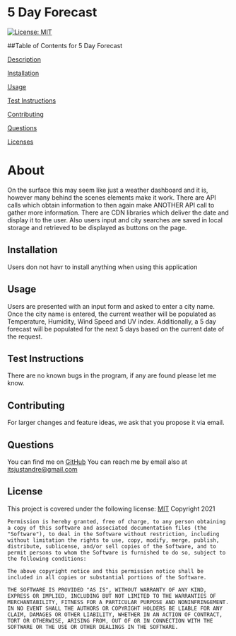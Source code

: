 
# 5 Day Forecast
[![License: MIT](https://img.shields.io/badge/License-MIT-yellow.svg)](https://opensource.org/licenses/MIT)
          
 ##Table of Contents for 5 Day Forecast
          
[Description](#About)
          
[Installation](#Installation)
          
[Usage](#Usage)
          
[Test Instructions](#Test)
          
[Contributing](#Contributing)
          
[Questions](#Questions)
          
[Licenses](#Licenses)
          
# About
On the surface this may seem like just a weather dashboard and it is, however many behind the scenes elements make it work. There are API calls which obtain information to then again make ANOTHER API call to gather more information. There are CDN libraries which deliver the date and display it to the user. Also users input and city searches are saved in local storage and retrieved to be displayed as buttons on the page.
## Installation
Users don not havr to install anything when using this application
## Usage
Users are presented with an input form and asked to enter a city name. Once the city name is entered, the current weather will be populated as Temperature, Humidity, Wind Speed and UV index. Additionally, a 5 day forecast will be populated for the next 5 days based on the current date of the request.
## Test Instructions
There are no known bugs in the program, if any are found please let me know.
          
          
## Contributing
For larger changes and feature ideas, we ask that you propose it via email.
          
## Questions
You can find me on [GitHub](https://www.github.com/Andrediop) 
You can reach me by email also at itsjustandre@gmail.com
## License
This project is covered under the following 
license:
[MIT](https://opensource.org/licenses/MIT)
Copyright 2021

    Permission is hereby granted, free of charge, to any person obtaining a copy of this software and associated documentation files (the "Software"), to deal in the Software without restriction, including without limitation the rights to use, copy, modify, merge, publish, distribute, sublicense, and/or sell copies of the Software, and to permit persons to whom the Software is furnished to do so, subject to the following conditions:
    
    The above copyright notice and this permission notice shall be included in all copies or substantial portions of the Software.
    
    THE SOFTWARE IS PROVIDED "AS IS", WITHOUT WARRANTY OF ANY KIND, EXPRESS OR IMPLIED, INCLUDING BUT NOT LIMITED TO THE WARRANTIES OF MERCHANTABILITY, FITNESS FOR A PARTICULAR PURPOSE AND NONINFRINGEMENT. IN NO EVENT SHALL THE AUTHORS OR COPYRIGHT HOLDERS BE LIABLE FOR ANY CLAIM, DAMAGES OR OTHER LIABILITY, WHETHER IN AN ACTION OF CONTRACT, TORT OR OTHERWISE, ARISING FROM, OUT OF OR IN CONNECTION WITH THE SOFTWARE OR THE USE OR OTHER DEALINGS IN THE SOFTWARE.
    
    
        